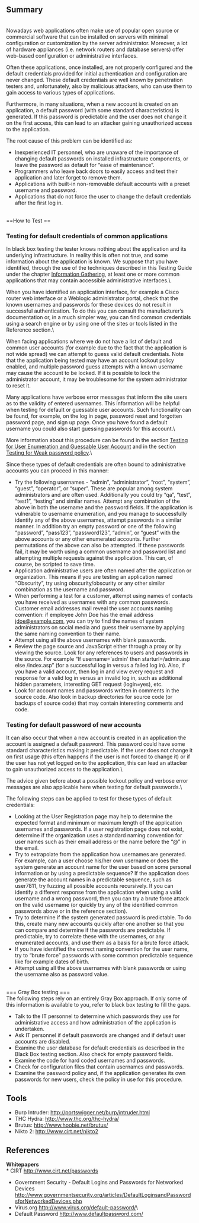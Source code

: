 Summary
-------

\
Nowadays web applications often make use of popular open source or commercial software that can be installed on servers with minimal configuration or customization by the server administrator. Moreover, a lot of hardware appliances (i.e. network routers and database servers) offer web-based configuration or administrative interfaces.

Often these applications, once installed, are not properly configured and the default credentials provided for initial authentication and configuration are never changed. These default credentials are well known by penetration testers and, unfortunately, also by malicious attackers, who can use them to gain access to various types of applications.

Furthermore, in many situations, when a new account is created on an application, a default password (with some standard characteristics) is generated. If this password is predictable and the user does not change it on the first access, this can lead to an attacker gaining unauthorized access to the application.

The root cause of this problem can be identified as:

-   Inexperienced IT personnel, who are unaware of the importance of changing default passwords on installed infrastructure components, or leave the password as default for “ease of maintenance”.
-   Programmers who leave back doors to easily access and test their application and later forget to remove them.
-   Applications with built-in non-removable default accounts with a preset username and password.
-   Applications that do not force the user to change the default credentials after the first log in.

\
==How to Test ==

### Testing for default credentials of common applications

In black box testing the tester knows nothing about the application and its underlying infrastructure. In reality this is often not true, and some information about the application is known. We suppose that you have identified, through the use of the techniques described in this Testing Guide under the chapter [Information Gathering](Testing_Information_Gathering "wikilink"), at least one or more common applications that may contain accessible administrative interfaces.\

When you have identified an application interface, for example a Cisco router web interface or a Weblogic administrator portal, check that the known usernames and passwords for these devices do not result in successful authentication. To do this you can consult the manufacturer’s documentation or, in a much simpler way, you can find common credentials using a search engine or by using one of the sites or tools listed in the Reference section.\

When facing applications where we do not have a list of default and common user accounts (for example due to the fact that the application is not wide spread) we can attempt to guess valid default credentials. Note that the application being tested may have an account lockout policy enabled, and multiple password guess attempts with a known username may cause the account to be locked. If it is possible to lock the administrator account, it may be troublesome for the system administrator to reset it.

Many applications have verbose error messages that inform the site users as to the validity of entered usernames. This information will be helpful when testing for default or guessable user accounts. Such functionality can be found, for example, on the log in page, password reset and forgotten password page, and sign up page. Once you have found a default username you could also start guessing passwords for this account.\

More information about this procedure can be found in the section [Testing for User Enumeration and Guessable User Account](Testing_for_User_Enumeration_and_Guessable_User_Account_(OWASP-AT-002) "wikilink") and in the section [Testing for Weak password policy](Testing_for_Weak_password_policy_(OWASP-AT-008) "wikilink").\

Since these types of default credentials are often bound to administrative accounts you can proceed in this manner:

-   Try the following usernames - “admin”, “administrator”, “root”, “system”, “guest”, “operator”, or “super”. These are popular among system administrators and are often used. Additionally you could try “qa”, “test”, “test1”, “testing” and similar names. Attempt any combination of the above in both the username and the password fields. If the application is vulnerable to username enumeration, and you manage to successfully identify any of the above usernames, attempt passwords in a similar manner. In addition try an empty password or one of the following “password”, “pass123”, “password123”, “admin”, or “guest” with the above accounts or any other enumerated accounts. Further permutations of the above can also be attempted. If these passwords fail, it may be worth using a common username and password list and attempting multiple requests against the application. This can, of course, be scripted to save time.
-   Application administrative users are often named after the application or organization. This means if you are testing an application named “Obscurity”, try using obscurity/obscurity or any other similar combination as the username and password.
-   When performing a test for a customer, attempt using names of contacts you have received as usernames with any common passwords. Customer email addresses mail reveal the user accounts naming convention: if employee John Doe has the email address jdoe@example.com, you can try to find the names of system administrators on social media and guess their username by applying the same naming convention to their name.
-   Attempt using all the above usernames with blank passwords.
-   Review the page source and JavaScript either through a proxy or by viewing the source. Look for any references to users and passwords in the source. For example “If username='admin' then starturl=/admin.asp else /index.asp” (for a successful log in versus a failed log in). Also, if you have a valid account, then log in and view every request and response for a valid log in versus an invalid log in, such as additional hidden parameters, interesting GET request (login=yes), etc.
-   Look for account names and passwords written in comments in the source code. Also look in backup directories for source code (or backups of source code) that may contain interesting comments and code.

### Testing for default password of new accounts

It can also occur that when a new account is created in an application the account is assigned a default password. This password could have some standard characteristics making it predictable. If the user does not change it on first usage (this often happens if the user is not forced to change it) or if the user has not yet logged on to the application, this can lead an attacker to gain unauthorized access to the application.\

The advice given before about a possible lockout policy and verbose error messages are also applicable here when testing for default passwords.\

The following steps can be applied to test for these types of default credentials:

-   Looking at the User Registration page may help to determine the expected format and minimum or maximum length of the application usernames and passwords. If a user registration page does not exist, determine if the organization uses a standard naming convention for user names such as their email address or the name before the “@” in the email.
-   Try to extrapolate from the application how usernames are generated. For example, can a user choose his/her own username or does the system generate an account name for the user based on some personal information or by using a predictable sequence? If the application does generate the account names in a predictable sequence, such as user7811, try fuzzing all possible accounts recursively. If you can identify a different response from the application when using a valid username and a wrong password, then you can try a brute force attack on the valid username (or quickly try any of the identified common passwords above or in the reference section).
-   Try to determine if the system generated password is predictable. To do this, create many new accounts quickly after one another so that you can compare and determine if the passwords are predictable. If predictable, try to correlate these with the usernames, or any enumerated accounts, and use them as a basis for a brute force attack.
-   If you have identified the correct naming convention for the user name, try to “brute force” passwords with some common predictable sequence like for example dates of birth.
-   Attempt using all the above usernames with blank passwords or using the username also as password value.

\
=== Gray Box testing ===\
The following steps rely on an entirely Gray Box approach. If only some of this information is available to you, refer to black box testing to fill the gaps.

-   Talk to the IT personnel to determine which passwords they use for administrative access and how administration of the application is undertaken.
-   Ask IT personnel if default passwords are changed and if default user accounts are disabled.
-   Examine the user database for default credentials as described in the Black Box testing section. Also check for empty password fields.
-   Examine the code for hard coded usernames and passwords.
-   Check for configuration files that contain usernames and passwords.
-   Examine the password policy and, if the application generates its own passwords for new users, check the policy in use for this procedure.

Tools
-----

-   Burp Intruder: <http://portswigger.net/burp/intruder.html>
-   THC Hydra: <http://www.thc.org/thc-hydra/>
-   Brutus: <http://www.hoobie.net/brutus/>
-   Nikto 2: <http://www.cirt.net/nikto2>

References
----------

**Whitepapers**\
\* CIRT <http://www.cirt.net/passwords>

-   Government Security - Default Logins and Passwords for Networked Devices <http://www.governmentsecurity.org/articles/DefaultLoginsandPasswordsforNetworkedDevices.php>
-   Virus.org <http://www.virus.org/default-password/>\
-   Default Password <http://www.defaultpassword.com/>

